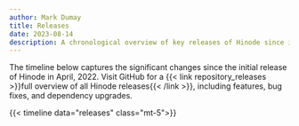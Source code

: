 ```yaml
---
author: Mark Dumay
title: Releases
date: 2023-08-14
description: A chronological overview of key releases of Hinode since initial launch.
---
```


The timeline below captures the significant changes since the initial release of Hinode in April, 2022. Visit GitHub for a {{< link repository_releases >}}full overview of all Hinode releases{{< /link >}}, including features, bug fixes, and dependency upgrades.

{{< timeline data="releases" class="mt-5">}}
